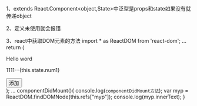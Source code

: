 1、extends React.Component<object,State>中泛型是props和state如果没有就传递object

2、定义未使用就会报错

3、react中获取DOM元素的方法
import * as ReactDOM from 'react-dom';
...
return (
    <div className="hello">
        <div className="greeting">
            Hello word
            <p ref="myp">1111--{this.state.num1}</p>
            <input value="添加" onClick={this.add} type="button"/>
        </div>
    </div>
);
...
componentDidMount(){
    console.log(`componentDidMount方法`);
    var myp = ReactDOM.findDOMNode<HTMLInputElement>(this.refs["myp"]);
    console.log(myp.innerText);
}